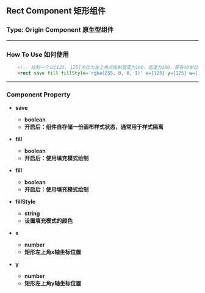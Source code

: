 ## Rect Component 矩形组件


### Type: Origin Component 原生型组件

---

### How To Use 如何使用

``` html
    <!-- 绘制一个以[125, 125]方位为左上角点绘制宽度为100、高度为100、带有40单位的四个弧度角的矩形图案 -->
    <rect save fill fillStyle='rgba(255, 0, 0, 1)' x={125} y={125} w={100} h={100} radius={40}/>
```

---

### Component Property

- **save**
  - **boolean**
  - **开启后：组件自存储一份画布样式状态，通常用于样式隔离**

- **fill**
  - **boolean**
  - **开启后：使用填充模式绘制**

- **fill**
  - **boolean**
  - **开启后：使用填充模式绘制**

- **fillStyle**
  - **string**
  - **设置填充模式的颜色**

- **x**
  - **number**
  - **矩形左上角x轴坐标位置**

- **y**
  - **number**
  - **矩形左上角y轴坐标位置**

